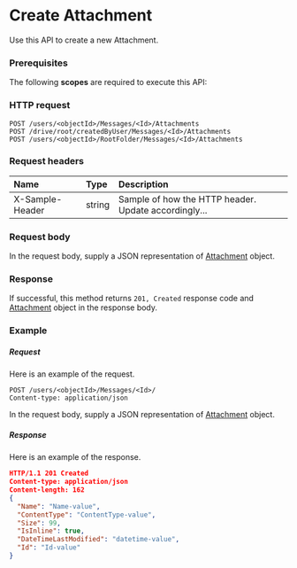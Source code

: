 # Create Attachment

Use this API to create a new Attachment.
### Prerequisites
The following **scopes** are required to execute this API: 
### HTTP request
<!-- { "blockType": "ignored" } -->
```http
POST /users/<objectId>/Messages/<Id>/Attachments
POST /drive/root/createdByUser/Messages/<Id>/Attachments
POST /users/<objectId>/RootFolder/Messages/<Id>/Attachments

```
### Request headers
| Name       | Type | Description|
|:---------------|:--------|:----------|
| X-Sample-Header  | string  | Sample of how the HTTP header. Update accordingly...|

### Request body
In the request body, supply a JSON representation of [Attachment](../resources/attachment.md) object.


### Response
If successful, this method returns `201, Created` response code and [Attachment](../resources/attachment.md) object in the response body.

### Example
##### Request
Here is an example of the request.
<!-- {
  "blockType": "request",
  "name": "create_attachment_from_message"
}-->
```http
POST /users/<objectId>/Messages/<Id>/
Content-type: application/json
```
In the request body, supply a JSON representation of [Attachment](../resources/attachment.md) object.
##### Response
Here is an example of the response.
<!-- {
  "blockType": "response",
  "truncated": false,
  "@odata.type": "attachment"
} -->
```json
HTTP/1.1 201 Created
Content-type: application/json
Content-length: 162
{
  "Name": "Name-value",
  "ContentType": "ContentType-value",
  "Size": 99,
  "IsInline": true,
  "DateTimeLastModified": "datetime-value",
  "Id": "Id-value"
}
```

<!-- uuid: 89c9f629-b256-460b-8048-f2e0d229c10b
2015-10-16 09:34:53 UTC -->
<!-- {
  "type": "#page.annotation",
  "description": "Create Attachment",
  "keywords": "",
  "section": "documentation",
  "tocPath": ""
}-->